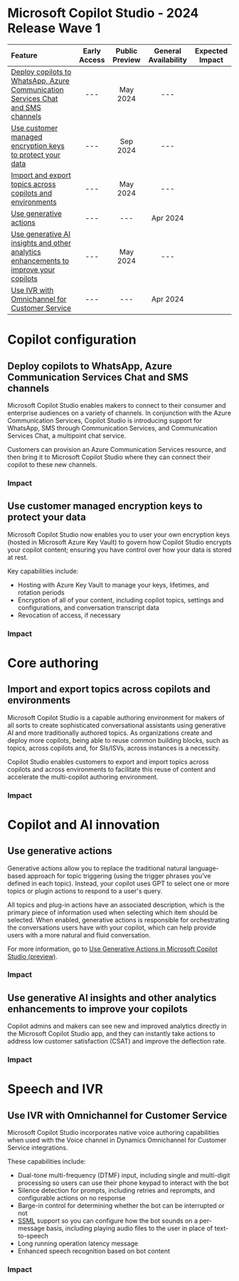# Microsoft Copilot Studio - 2024 Release Wave 1

| Feature                                                                                                                                                                       | Early Access | Public Preview | General Availability | Expected Impact |
|:------------------------------------------------------------------------------------------------------------------------------------------------------------------------------|:------------:|:--------------:|:--------------------:|:---------------:|
| [Deploy copilots to WhatsApp, Azure Communication Services Chat and SMS channels](#deploy-copilots-to-whatsapp-azure-communication-services-chat-and-sms-channels)            |     ---      |    May 2024    |         ---          |                 |
| [Use customer managed encryption keys to protect your data](#use-customer-managed-encryption-keys-to-protect-your-data)                                                       |     ---      |    Sep 2024    |         ---          |                 |
| [Import and export topics across copilots and environments](#import-and-export-topics-across-copilots-and-environments)                                                       |     ---      |    May 2024    |         ---          |                 |
| [Use generative actions](#use-generative-actions)                                                                                                                             |     ---      |      ---       |       Apr 2024       |                 |
| [Use generative AI insights and other analytics enhancements to improve your copilots](#use-generative-ai-insights-and-other-analytics-enhancements-to-improve-your-copilots) |     ---      |    May 2024    |         ---          |                 |
| [Use IVR with Omnichannel for Customer Service](#use-ivr-with-omnichannel-for-customer-service)                                                                               |     ---      |      ---       |       Apr 2024       |                 |

# Copilot configuration

## Deploy copilots to WhatsApp, Azure Communication Services Chat and SMS channels

Microsoft Copilot Studio enables makers to connect to their consumer and enterprise audiences on a variety of channels. In conjunction with the Azure Communication Services, Copilot Studio is introducing support for WhatsApp, SMS through Communication Services, and Communication Services Chat, a multipoint chat service.

Customers can provision an Azure Communication Services resource, and then bring it to Microsoft Copilot Studio where they can connect their copilot to these new channels.

### Impact

<!-- Expected impact to your client. -->

## Use customer managed encryption keys to protect your data

Microsoft Copilot Studio now enables you to user your own encryption keys (hosted in Microsoft Azure Key Vault) to govern how Copilot Studio encrypts your copilot content; ensuring you have control over how your data is stored at rest.

Key capabilities include:

- Hosting with Azure Key Vault to manage your keys, lifetimes, and rotation periods
- Encryption of all of your content, including copilot topics, settings and configurations, and conversation transcript data
- Revocation of access, if necessary

### Impact

<!-- Expected impact to your client. -->

# Core authoring

## Import and export topics across copilots and environments

Microsoft Copilot Studio is a capable authoring environment for makers of all sorts to create sophisticated conversational assistants using generative AI and more traditionally authored topics. As organizations create and deploy more copilots, being able to reuse common building blocks, such as topics, across copilots and, for SIs/ISVs, across instances is a necessity.

Copilot Studio enables customers to export and import topics across copilots and across environments to facilitate this reuse of content and accelerate the multi-copilot authoring environment.

### Impact

<!-- Expected impact to your client. -->

# Copilot and AI innovation

## Use generative actions

Generative actions allow you to replace the traditional natural language-based approach for topic triggering (using the trigger phrases you've defined in each topic). Instead, your copilot uses GPT to select one or more topics or plugin actions to respond to a user's query.

All topics and plug-in actions have an associated description, which is the primary piece of information used when selecting which item should be selected. When enabled, generative actions is responsible for orchestrating the conversations users have with your copilot, which can help provide users with a more natural and fluid conversation.

For more information, go to [Use Generative Actions in Microsoft Copilot Studio (preview)](https://learn.microsoft.com/en-us/microsoft-copilot-studio/advanced-generative-actions).

### Impact

<!-- Expected impact to your client. -->

## Use generative AI insights and other analytics enhancements to improve your copilots

Copilot admins and makers can see new and improved analytics directly in the Microsoft Copilot Studio app, and they can instantly take actions to address low customer satisfaction (CSAT) and improve the deflection rate.

### Impact

<!-- Expected impact to your client. -->

# Speech and IVR

## Use IVR with Omnichannel for Customer Service

Microsoft Copilot Studio incorporates native voice authoring capabilities when used with the Voice channel in Dynamics Omnichannel for Customer Service integrations.

These capabilities include:

- Dual-tone multi-frequency (DTMF) input, including single and multi-digit processing so users can use their phone keypad to interact with the bot
- Silence detection for prompts, including retries and reprompts, and configurable actions on no response
- Barge-in control for determining whether the bot can be interrupted or not
- [SSML](https://learn.microsoft.com/en-us/azure/ai-services/speech-service/speech-synthesis-markup) support so you can configure how the bot sounds on a per-message basis, including playing audio files to the user in place of text-to-speech
- Long running operation latency message
- Enhanced speech recognition based on bot content

### Impact

<!-- Expected impact to your client. -->